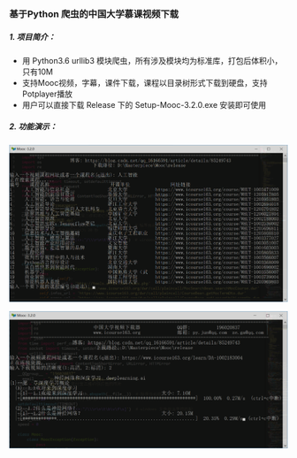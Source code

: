 ### 				基于Python 爬虫的中国大学慕课视频下载

##### 1.  项目简介：

- 用 Python3.6 urllib3 模块爬虫，所有涉及模块均为标准库，打包后体积小，只有10M
- 支持Mooc视频，字幕，课件下载，课程以目录树形式下载到硬盘，支持Potplayer播放
- 用户可以直接下载 Release 下的 Setup-Mooc-3.2.0.exe  安装即可使用

##### 2. 功能演示：

![demo1.png](./图片/demo1.png)

![demo2.png](./图片/demo2.png)